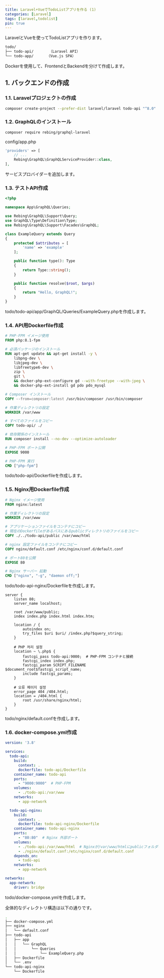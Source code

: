 ```yaml
---
title: Laravel+VueでTodoListアプリを作る (1)
categories: [Laravel]
tags: [laravel,todolist]
pin: true
---
```


LaravelとVueを使ってTodoListアプリを作ります。

```bash
todo/
├── todo-api/       （Laravel API）
└── todo-app/      （Vue.js SPA）
```

Dockerを使用して、FrontendとBackendを分けて作成します。

## 1. バックエンドの作成

### 1.1. Laravelプロジェクトの作成

```bash
composer create-project --prefer-dist laravel/laravel todo-api "^8.0"
```

### 1.2. GraphQLのインストール

```bash
composer require rebing/graphql-laravel
```

config/app.php

```php
'providers' => [
    // ...
    Rebing\GraphQL\GraphQLServiceProvider::class,
],
```

サービスプロバイダーを追加します。

### 1.3. テストAPI作成


```php
<?php

namespace App\GraphQL\Queries;

use Rebing\GraphQL\Support\Query;
use GraphQL\Type\Definition\Type;
use Rebing\GraphQL\Support\Facades\GraphQL;

class ExampleQuery extends Query
{
    protected $attributes = [
        'name' => 'example'
    ];

    public function type(): Type
    {
        return Type::string();
    }

    public function resolve($root, $args)
    {
        return "Hello, GraphQL!";
    }
}
```

todo/todo-api/app/GraphQL/Queries/ExampleQuery.phpを作成します。

### 1.4. API用Dockerfile作成

```dockerfile
# PHP-FPM イメージ使用
FROM php:8.1-fpm

# 必須パッケージのインストール
RUN apt-get update && apt-get install -y \
    libpng-dev \
    libjpeg-dev \
    libfreetype6-dev \
    zip \
    git \
    && docker-php-ext-configure gd --with-freetype --with-jpeg \
    && docker-php-ext-install gd pdo pdo_mysql

# Composer インストール
COPY --from=composer:latest /usr/bin/composer /usr/bin/composer

# 作業ディレクトリの設定
WORKDIR /var/www

# すべてのファイルをコピー
COPY todo-api/ ./

# 依存関係のインストール
RUN composer install --no-dev --optimize-autoloader

# PHP-FPM ポート公開
EXPOSE 9000

# PHP-FPM 実行
CMD ["php-fpm"]

```

todo/todo-api/Dockerfileを作成します。

### 1.5. Nginx用Dockerfile作成

```dockerfile
# Nginx イメージ使用
FROM nginx:latest

# 作業ディレクトリの設定
WORKDIR /var/www

# アプリケーションファイルをコンテナにコピー
# 現在のDockerfileがあるパスにあるpublicディレクトリのファイルをコピー
COPY ./../todo-api/public /var/www/html

# nginx 設定ファイルをコンテナにコピー
COPY nginx/default.conf /etc/nginx/conf.d/default.conf

# ポート80を公開
EXPOSE 80

# Nginx サーバー 起動
CMD ["nginx", "-g", "daemon off;"]
```

todo/todo-api-nginx/Dockerfileを作成します。


```nginx
server {
    listen 80;
    server_name localhost;

    root /var/www/public; 
    index index.php index.html index.htm;

    location / {
        autoindex on;  
        try_files $uri $uri/ /index.php?$query_string;
    }

    # PHP 처리 설정
    location ~ \.php$ {
        fastcgi_pass todo-api:9000;  # PHP-FPM コンテナと接続
        fastcgi_index index.php;
        fastcgi_param SCRIPT_FILENAME $document_root$fastcgi_script_name;
        include fastcgi_params;
    }

    # 오류 페이지 설정
    error_page 404 /404.html;
    location = /404.html {
        root /usr/share/nginx/html;
    }
}
```

todo/nginx/default.confを作成します。

### 1.6. docker-compose.yml作成

```yaml
version: '3.8'

services:
  todo-api:
    build:
      context: .
      dockerfile: todo-api/Dockerfile
    container_name: todo-api
    ports:
      - "9000:9000"  # PHP-FPM
    volumes:
      - ./todo-api:/var/www
    networks:
      - app-network

  todo-api-nginx:
    build:
      context: .
      dockerfile: todo-api-nginx/Dockerfile
    container_name: todo-api-nginx
    ports:
      - "80:80"  # Nginx 外部ポート
    volumes:
      - ./todo-api:/var/www/html  # Nginxが/var/www/htmlにpublicフォルダを見つけるように設定
      - ./nginx/default.conf:/etc/nginx/conf.d/default.conf
    depends_on:
      - todo-api
    networks:
      - app-network

networks:
  app-network:
    driver: bridge

```

todo/docker-compose.ymlを作成します。



全体的なディレクトリ構造は以下の通りです。
```bash
.
├── docker-compose.yml
├── nginx
│   └── default.conf
├── todo-api
│   ├── app
│   │   └── GraphQL
│   │       └── Queries
│   │           └── ExampleQuery.php
│   ├── Dockerfile
│   └── .env
└── todo-api-nginx
    └── Dockerfile
```

